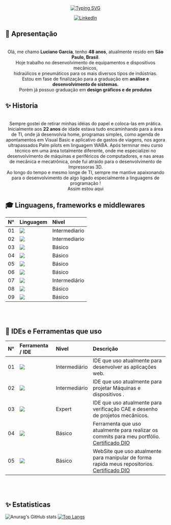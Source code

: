 
<div align="center">
  <a href="https://git.io/typing-svg"><img src="https://readme-typing-svg.herokuapp.com?font=Fira+Code&weight=900&size=24&pause=1000&width=435&lines=Bem-Vindo(a)+ao+meu+GitHub+!" alt="Typing SVG" /></a>

 [![LinkedIn](https://img.shields.io/badge/LinkedIn-f8f8f2?style=for-the-badge&logo=linkedin&logoColor=0E76A8)](https://www.linkedin.com/in/lucksgarcia/)


</div>


## 👋 Apresentação 

<div align="center">
  <br>
  Olá, me chamo <b>Luciano Garcia</b>, tenho <b>48 anos</b>, atualmente resido em <b>São Paulo, Brasil</b>.
  <br>Hoje trabalho no desenvolvimento de equipamentos e dispositivos mecânicos, 
  <br>hidraúlicos e pneumáticos para os mais diversos tipos de indústrias.<br>
  Estou em fase de finalização para a graduação em <b>análise e desenvolvimento de sistemas.</b><br>
  Porém já possuo graduação em <b>design gráficos e de produtos</b><br>

</div>

## ✨ Historia

<div align="center">
  <br>
  Sempre gostei de retirar minhas idéias do papel e coloca-las em prática.<br>
  Inicialmente aos <b>22 anos</b> de idade estava tudo encaminhando para a área de TI, onde já desenvolvia home,  programas simples, como agenda de apontamentos em Visual Basic e aplicativo de gastos 
  de viagens, nos agora ultrapassados Palm pilots em linguagem WABA.
  Após terminar meu curso técnico em uma área totalmente diferente, onde me especializei no desenvolvimento de máquinas e periféricos de computadores, e nas areas de mecânica e mecatrônica,
  onde fui atraido para o desenvolvimento de Impressoras 3D.<br> Ao longo do tempo e mesmo longe de TI, sempre me mantive apaixonando para o desenvolvimento de algo ligado especialmente a linguagens de programação !<br>
  Assim estou aqui<br>


</div>

## 🎓 Linguagens, frameworks e middlewares

<table>
  <thead>
    <tr align="left">
      <th>N°</th>
      <th>Linguagem</th>
      <th>Nivel</th>
    </tr>
  </thead>
  <tbody>
    <tr>
      <td>01</td>
      <td><img src="https://img.shields.io/badge/html5-%23E34F26.svg?style=for-the-badge&logo=html5&logoColor=white" /></td>
      <td>Intermediario</td>
    </tr>
    <tr>
      <td>02</td>
      <td><img src="https://img.shields.io/badge/css3-%231572B6.svg?style=for-the-badge&logo=css3&logoColor=white" /></td>
      <td>Intermediario</td>
    </tr>
    <tr>
      <td>03</td>
      <td><img src="https://img.shields.io/badge/JavaScript-F7DF1E?style=for-the-badge&logo=javascript&logoColor=black" /></td>
      <td>Básico</td>
    </tr>
    <tr>
      <td>04</td>
      <td><img src="https://img.shields.io/badge/mysql-%2300f.svg?style=for-the-badge&logo=mysql&logoColor=white" /></td>
      <td>Básico</td>
    </tr>
    <tr>
      <td>05</td>
      <td><img src="https://img.shields.io/badge/C%2B%2B-00599C?style=for-the-badge&logo=c%2B%2B&logoColor=white" /></td>
      <td>Básico</td>
    </tr>
    <tr>
      <td>06</td>
      <td><img src="https://img.shields.io/badge/java-%23ED8B00.svg?style=for-the-badge&logo=openjdk&logoColor=white" /></td>
      <td>Básico</td>
    </tr>
    <tr>
      <td>07</td>
      <td><img src="https://img.shields.io/badge/python-3670A0?style=for-the-badge&logo=python&logoColor=ffdd54" /></td>
      <td>Intermediário</td>
    </tr>
    <tr>
      <td>08</td>
      <td><img src="https://img.shields.io/badge/Flutter-0095D5?&style=for-the-badge&logo=flutter&logoColor=white" /></td>
      <td>Básico</td>
    </tr>
    <tr>
      <td>09</td>
      <td><img src="https://img.shields.io/badge/Microsoft%20SQL%20Server-CC2927?style=for-the-badge&logo=microsoft%20sql%20server&logoColor=white" /></td>
      <td>Básico</td>
    </tr>
  </tbody>
</table><br><br>


## 💎 IDEs e Ferramentas que uso
<table>
  <thead>
    <tr align="left">
      <th>N°</th>
      <th>Ferramenta / IDE</th>
      <th>Nivel</th>
      <th>Descrição</th>
    </tr>
  </thead>
  <tbody>
    <tr>
      <td>01</td>
      <td><img src="https://img.shields.io/badge/Visual%20Studio%20Code-0078d7.svg?style=for-the-badge&logo=visual-studio-code&logoColor=white" /></td>
      <td>Intermediário</td>
      <td>IDE que uso atualmente para desenvolver as aplicações web.</td>
    </tr>
    <tr>
      <td>02</td>
      <td><img src="https://img.shields.io/badge/Inventor-f8f8f2?style=for-the-badge&logo=autodesk&logoColor=black" /></td>
      <td>Intermediário</td>
      <td>IDE que uso atualmente para projetar Máquinas e dispositivos .</td>
    </tr>
	 <tr>
      <td>03</td>
      <td><img src="https://img.shields.io/badge/SOLIDWORKS-CC2927?style=for-the-badge&logo=dassaultsystemes&logoColor=white" /></td>
      <td>Expert</td>
      <td>IDE que uso atualmente para verificação CAE e desenho de projetos mecânicos.</td>
    </tr>
    <tr>
      <td>04</td>
      <td><a href="https://git-scm.com/doc"><img src="https://img.shields.io/badge/Git-000?style=for-the-badge&logo=git&logoColor=E94D5F" /></a></td>
      <td>Básico</td>
      <td>Ferramenta que uso atualmente para realizar os commits para meu portfólio. <a href="https://hermes.dio.me/certificates/cover/OG9UGGZQ.jpg">Certificado DIO</a></td>
    </tr>
    <tr>
      <td>05</td>
      <td><a href="https://docs.github.com/"><img src="https://img.shields.io/badge/GitHub-000?style=for-the-badge&logo=github&logoColor=30A3DC" /></a></td>
      <td>Básico</td>
      <td>WebSite que uso atualmente para manipular de forma rapida meus repositorios. <a href="https://hermes.dio.me/certificates/cover/OG9UGGZQ.jpg">Certificado DIO</td>
    </tr>
  </tbody>
</table><br><br>

## ✨ Estatisticas

![Anurag's GitHub stats](https://github-readme-stats.vercel.app/api?username=lucksgarcia&show_icons=true&theme=radical)
[![Top Langs](https://github-readme-stats.vercel.app/api/top-langs/?username=lucksgarcia&layout=donut&bg_color=141321&text_color=51A2D1&title_color=B017B9)](https://github.com/anuraghazra/github-readme-stats)

##
